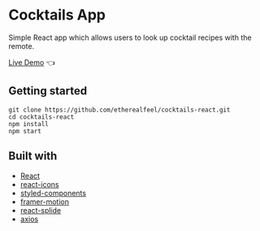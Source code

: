 # Cocktails App

Simple React app which allows users to look up cocktail recipes with the remote.

[Live Demo](https://cocktails-ef.netlify.app/) :point_left:

## Getting started

```
git clone https://github.com/etherealfeel/cocktails-react.git
cd cocktails-react
npm install
npm start
```

## Built with

- [React](https://reactjs.org/)
- [react-icons](https://www.npmjs.com/package/react-icons)
- [styled-components](https://styled-components.com/)
- [framer-motion](https://www.framer.com/motion/)
- [react-splide](https://splidejs.com/integration/react-splide/)
- [axios](https://axios-http.com/)
